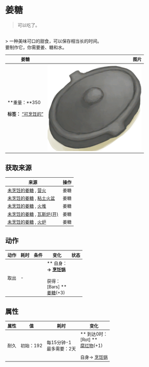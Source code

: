 # 姜糖  
> 可以吃了。  
<br>  
> 一种美味可口的甜食，可以保存相当长的时间。<br>要制作它，你需要姜、糖和水。  
  
  姜糖  |   图片   
 ----  |  ----:   
 **重量：**350<br><br>**标签：**	[“可烹饪的”](tag_Cookable.md)  |  <img decoding="async" src="Sprite/CookingPotClosed.png" href="a.md" style="max-width:300px;max-height:300px;">   
  
## 获取来源  
来源  |  操作  
----  |  ----  
[未烹饪的姜糖](CandiedGingerUncooked.md) , [营火](Campfire.md)  |  姜糖  
[未烹饪的姜糖](CandiedGingerUncooked.md) , [粘土火盆](ClayFirePit.md)  |  姜糖  
[未烹饪的姜糖](CandiedGingerUncooked.md) , [火堆](Fire.md)  |  姜糖  
[未烹饪的姜糖](CandiedGingerUncooked.md) , [瓦斯炉(开)](GasCookerOn.md)  |  姜糖  
[未烹饪的姜糖](CandiedGingerUncooked.md) , [火炉](Stove.md)  |  姜糖  
## 动作  
动作  |  耗时  |  条件  |  变化  |  状态  
----  |  ----  |  ----  |  ----  |  ----  
取出<br>  |  -  |    |  ** 自身：**<br>→ [烹饪锅](CookingPot.md)<br><br>** 获得： **<br>** [Bars] **<br>  [姜糖](CandiedGinger.md)(+3)<br>  |    
## 属性   
属性  |  值  |  耗时  |  变化  
----  |  ----  |  ----  |  ----  
耐久  |  初始：192  |  每15分钟-1<br>最多需要：2天  |  ** 到达0时： **<br>** [Rot] **<br>  [腐烂物](RottenRemains.md)(+1)<br><br>自身→ [烹饪锅](CookingPot.md)  


<script>document.title="姜糖 - 卡牌生存百科 Card Survival Wiki";</script>